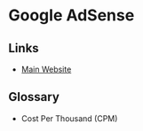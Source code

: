 # Google AdSense

## Links

- [Main Website](https://adsense.google.com)

## Glossary

- Cost Per Thousand (CPM)
